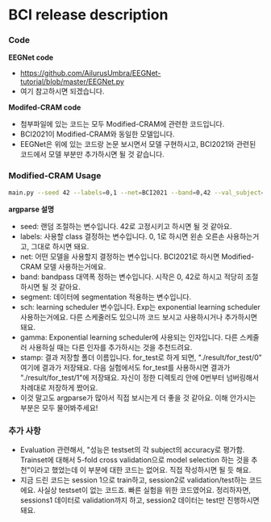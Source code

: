 # BCI release description

### Code

**EEGNet code**

- https://github.com/AilurusUmbra/EEGNet-tutorial/blob/master/EEGNet.py
- 여기 참고하시면 되겠습니다.

**Modifed-CRAM code**

- 첨부파일에 있는 코드는 모두 Modified-CRAM에 관련한 코드입니다.
- BCI2021이 Modified-CRAM와 동일한 모델입니다.
- EEGNet은 위에 있는 코드랑 논문 보시면서 모델 구현하시고, BCI2021와 관련된 코드에서 모델 부분만 추가하시면 될 것 같습니다.



### Modified-CRAM Usage

```bash
main.py --seed 42 --labels=0,1 --net=BCI2021 --band=0,42 --val_subject=1 --segment --sch=exp --gamma=0.993 --stamp=for_test
```

**argparse 설명**

- seed: 랜덤 조절하는 변수입니다. 42로 고정시키고 하시면 될 것 같아요.
- labels: 사용할 class 결정하는 변수입니다. 0, 1로 하시면 왼손 오른손 사용하는거고, 그대로 하시면 돼요.
- net: 어떤 모델을 사용할지 결정하는 변수입니다. BCI2021로 하시면 Modified-CRAM 모델 사용하는거에요.
- band: bandpass 대역폭 정하는 변수입니다. 시작은 0, 42로 하시고 적당히 조절하시면 될 것 같아요.
- segment: 데이터에 segmentation 적용하는 변수입니다.
- sch: learning scheduler 변수입니다. Exp는 exponential learning scheduler 사용하는거에요. 다른 스케줄러도 있으니까 코드 보시고 사용하시거나 추가하시면 돼요.
- gamma: Exponential learning scheduler에 사용되는 인자입니다. 다른 스케줄러 사용하실 때는 다른 인자를 추가하시는 것을 추천드려요.
- stamp: 결과 저장할 폴더 이름입니다. for_test로 하게 되면, "./result/for_test/0" 여기에 결과가 저장돼요. 다음 실험에서도 for_test를 사용하시면 결과가 "./result/for_test/1"에 저장돼요. 자신이 정한 디렉토리 안에 0번부터 넘버링해서 차례대로 저장하게 짰어요.
- 이것 말고도 argparse가 많아서 직접 보시는게 더 좋을 것 같아요. 이해 안가시는 부분은 모두 물어봐주세요!



### 추가 사항

- Evaluation 관련해서, "성능은 testset의 각 subject의 accuracy로 평가함. Trainset에 대해서 5-fold cross validation으로 model selection 하는 것을 추천"이라고 했었는데 이 부분에 대한 코드는 없어요. 직접 작성하시면 될 듯 해요.
- 지금 드린 코드는 session 1으로 train하고, session2로 validation/test하는 코드에요. 사실상 testset이 없는 코드죠. 빠른 실험을 위한 코드였어요. 정리하자면, sessions1 데이터로 validation까지 하고, session2 데이터는 test만 진행하시면 돼요.